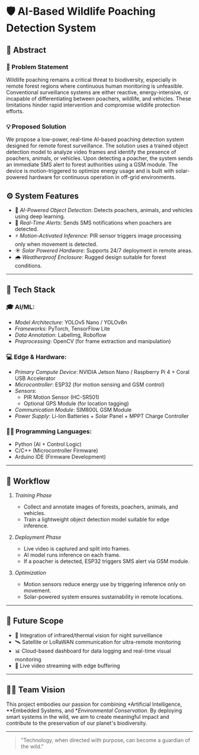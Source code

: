 # 🛡 AI-Based Wildlife Poaching Detection System


## 📖 Abstract

### 🐾 Problem Statement
Wildlife poaching remains a critical threat to biodiversity, especially in remote forest regions where continuous human monitoring is unfeasible. Conventional surveillance systems are either reactive, energy-intensive, or incapable of differentiating between poachers, wildlife, and vehicles. These limitations hinder rapid intervention and compromise wildlife protection efforts.


### 💡 Proposed Solution
We propose a low-power, real-time AI-based poaching detection system designed for remote forest surveillance. The solution uses a trained object detection model to analyze video frames and identify the presence of poachers, animals, or vehicles. Upon detecting a poacher, the system sends an immediate SMS alert to forest authorities using a GSM module. The device is motion-triggered to optimize energy usage and is built with solar-powered hardware for continuous operation in off-grid environments.


## ⚙ System Features

- 🎯 *AI-Powered Object Detection*: Detects poachers, animals, and vehicles using deep learning.
- 🔔 *Real-Time Alerts*: Sends SMS notifications when poachers are detected.
- ⚡ *Motion-Activated Inference*: PIR sensor triggers image processing only when movement is detected.
- ☀ *Solar Powered Hardware*: Supports 24/7 deployment in remote areas.
- 🌧 *Weatherproof Enclosure*: Rugged design suitable for forest conditions.

---

## 🧰 Tech Stack

### 🎓 AI/ML:
- *Model Architecture*: YOLOv5 Nano / YOLOv8n
- *Frameworks*: PyTorch, TensorFlow Lite
- *Data Annotation*: LabelImg, Roboflow
- *Preprocessing*: OpenCV (for frame extraction and manipulation)

### 💻 Edge & Hardware:
- *Primary Compute Device*: NVIDIA Jetson Nano / Raspberry Pi 4 + Coral USB Accelerator
- *Microcontroller*: ESP32 (for motion sensing and GSM control)
- *Sensors*: 
  - PIR Motion Sensor (HC-SR501)
  - Optional GPS Module (for location tagging)
- *Communication Module*: SIM800L GSM Module
- *Power Supply*: Li-Ion Batteries + Solar Panel + MPPT Charge Controller

### 🧑‍💻 Programming Languages:
- Python (AI + Control Logic)
- C/C++ (Microcontroller Firmware)
- Arduino IDE (Firmware Development)

---

## 🚀 Workflow

1. *Training Phase*
   - Collect and annotate images of forests, poachers, animals, and vehicles.
   - Train a lightweight object detection model suitable for edge inference.

2. *Deployment Phase*
   - Live video is captured and split into frames.
   - AI model runs inference on each frame.
   - If a poacher is detected, ESP32 triggers SMS alert via GSM module.

3. *Optimization*
   - Motion sensors reduce energy use by triggering inference only on movement.
   - Solar-powered system ensures sustainability in remote locations.

---

## 🌿 Future Scope

- 🔭 Integration of infrared/thermal vision for night surveillance
- 🛰 Satellite or LoRaWAN communication for ultra-remote monitoring
- 📊 Cloud-based dashboard for data logging and real-time visual monitoring
- 🎥 Live video streaming with edge buffering

---

## 👨‍🔬 Team Vision

This project embodies our passion for combining *Artificial Intelligence, **Embedded Systems, and **Environmental Conservation*. By deploying smart systems in the wild, we aim to create meaningful impact and contribute to the preservation of our planet's biodiversity.

---

> "Technology, when directed with purpose, can become a guardian of the wild."
